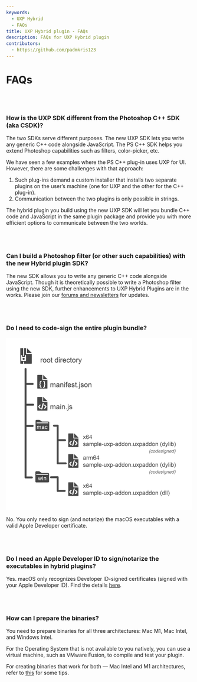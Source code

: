 ```yaml
---
keywords:
  - UXP Hybrid
  - FAQs
title: UXP Hybrid plugin - FAQs
description: FAQs for UXP Hybrid plugin
contributors:
  - https://github.com/padmkris123
---
```


# FAQs

<br></br>

### How is the UXP SDK different from the Photoshop C++ SDK (aka CSDK)? ###

The two SDKs serve different purposes. The new UXP SDK lets you write any generic C++ code alongside JavaScript. The PS C++ SDK helps you extend Photoshop capabilities such as filters, color-picker, etc.

We have seen a few examples where the PS C++ plug-in uses UXP for UI. However, there are some challenges with that approach:

1. Such plug-ins demand a custom installer that installs two separate plugins on the user’s machine (one for UXP and the other for the C++ plug-in).
2. Communication between the two plugins is only possible in strings.

The hybrid plugin you build using the new UXP SDK will let you bundle C++ code and JavaScript in the same plugin package and provide you with more efficient options to communicate between the two worlds.

<br></br>

### Can I build a Photoshop filter (or other such capabilities) with the new Hybrid plugin SDK? ###

The new SDK allows you to write any generic C++ code alongside JavaScript. Though it is theoretically possible to write a Photoshop filter using the new SDK, further enhancements to UXP Hybrid Plugins are in the works. Please join our [forums and newsletters](https://www.adobe.com/subscription/ccdevnewsletter.html) for updates.

<br></br>

### Do I need to code-sign the entire plugin bundle? ###

![Folder Structure](./folder-structure.png "Folder structure")

No. You only need to sign (and notarize) the macOS executables with a valid Apple Developer certificate.

<br></br>

### Do I need an Apple Developer ID to sign/notarize the executables in hybrid plugins? ###

Yes. macOS only recognizes Developer ID-signed certificates (signed with your Apple Developer ID). Find the details [here](https://support.apple.com/guide/security/app-code-signing-process-sec3ad8e6e53/web).

<br></br>

### How can I prepare the binaries? ###

You need to prepare binaries for all three architectures: Mac M1, Mac Intel, and Windows Intel.

For the Operating System that is not available to you natively, you can use a virtual machine, such as VMware Fusion, to compile and test your plugin.

For creating binaries that work for both — Mac Intel and M1 architectures, refer to [this](https://developer.apple.com/documentation/apple-silicon/building-a-universal-macos-binary) for some tips.